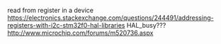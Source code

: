 read from register in a device
https://electronics.stackexchange.com/questions/244491/addressing-registers-with-i2c-stm32f0-hal-libraries
HAL_busy???
http://www.microchip.com/forums/m520736.aspx
